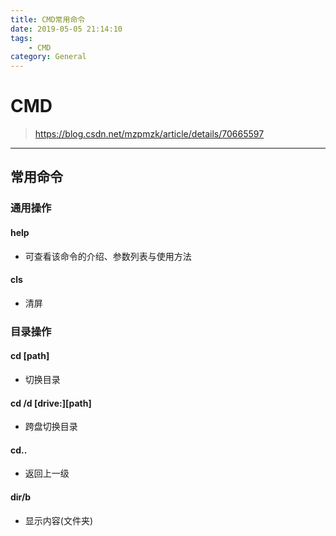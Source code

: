 ```yaml
---
title: CMD常用命令 
date: 2019-05-05 21:14:10
tags: 
	- CMD
category: General
---
```




# **CMD**
>https://blog.csdn.net/mzpmzk/article/details/70665597
-----

## 常用命令

### 通用操作

#### help

- 可查看该命令的介绍、参数列表与使用方法

#### cls

- 清屏


### 目录操作 

#### cd [path]
- 切换目录 

#### cd /d [drive:][path]
- 跨盘切换目录

#### cd..

- 返回上一级


#### dir/b
- 显示内容(文件夹)

